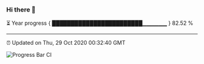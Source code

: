 ### Hi there 👋

⏳ Year progress { ████████████████████████▁▁▁▁▁▁ } 82.52 %

---

⏰ Updated on Thu, 29 Oct 2020 00:32:40 GMT

![Progress Bar CI](https://github.com/liununu/liununu/workflows/Progress%20Bar%20CI/badge.svg)
